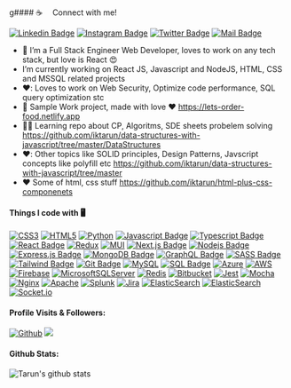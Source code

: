 g#### :coffee: &emsp;Connect with me!

[![Linkedin Badge](https://img.shields.io/badge/LinkedIn-0077B5?style=for-the-badge&logo=linkedin&logoColor=white)](https://www.linkedin.com/in/iktarun/) [![Instagram Badge](https://img.shields.io/badge/Instagram-E4405F?style=for-the-badge&logo=instagram&logoColor=white)](https://instagram.com/codewith_layman) [![Twitter Badge](https://img.shields.io/badge/Twitter-1DA1F2?style=for-the-badge&logo=twitter&logoColor=white)](https://twitter.com/iktarun) [![Mail Badge](https://img.shields.io/badge/Gmail-D14836?style=for-the-badge&logo=gmail&logoColor=white)](mailto:iktarun.dev@gmail.com)

- 🚀 I’m a Full Stack Engineer Web Developer, loves to work on any tech stack, but love is React :heart_eyes:
- I’m currently working on React JS, Javascript and NodeJS, HTML, CSS and MSSQL related projects
- ♥️: Loves to work on Web Security, Optimize code performance, SQL query optimization stc
- 🚀 Sample Work project, made with love :heart: https://lets-order-food.netlify.app
- 👨‍🎓 Learning repo about CP, Algoritms, SDE sheets probelem solving https://github.com/iktarun/data-structures-with-javascript/tree/master/DataStructures
- ♥️: Other topics like SOLID principles, Design Patterns, Javscript concepts like polyfill etc https://github.com/iktarun/data-structures-with-javascript/tree/master
- ♥️ Some of html, css stuff https://github.com/iktarun/html-plus-css-componenets

#### Things I code with 🖥️

[![CSS3](https://img.shields.io/badge/css3-%231572B6.svg?style=for-the-badge&logo=css3&logoColor=white)](#) [![HTML5](https://img.shields.io/badge/html5-%23E34F26.svg?style=for-the-badge&logo=html5&logoColor=white)](#) [![Python](https://img.shields.io/badge/python-3670A0?style=for-the-badge&logo=python&logoColor=ffdd54)](#)
[![Javascript Badge](https://img.shields.io/badge/-Javascript-F0DB4F?style=for-the-badge&labelColor=black&logo=javascript&logoColor=F0DB4F)](#) [![Typescript Badge](https://img.shields.io/badge/-Typescript-007acc?style=for-the-badge&labelColor=black&logo=typescript&logoColor=007acc)](#) [![React Badge](https://img.shields.io/badge/-React-61DBFB?style=for-the-badge&labelColor=black&logo=react&logoColor=61DBFB)](#) [![Redux](https://img.shields.io/badge/redux-%23593d88.svg?style=for-the-badge&logo=redux&logoColor=white)](#) [![MUI](https://img.shields.io/badge/MUI-%230081CB.svg?style=for-the-badge&logo=mui&logoColor=white)](#) [![Next.js Badge](https://img.shields.io/badge/next.js-000000?style=for-the-badge&logo=nextdotjs&logoColor=white)](#) [![Nodejs Badge](https://img.shields.io/badge/-Nodejs-3C873A?style=for-the-badge&labelColor=black&logo=node.js&logoColor=3C873A)](#) [![Express.js Badge](https://img.shields.io/badge/Express.js-000000?style=for-the-badge&logo=express&logoColor=white)](#) [![MongoDB Badge](https://img.shields.io/badge/MongoDB-4EA94B?style=for-the-badge&logo=mongodb&logoColor=white)](#) [![GraphQL Badge](https://img.shields.io/badge/-GraphQl-e535ab?style=for-the-badge&labelColor=black&logo=node.js&logoColor=e535ab)](#) [![SASS Badge](https://img.shields.io/badge/Sass-CC6699?style=for-the-badge&logo=sass&logoColor=white)](#) [![Tailwind Badge](https://img.shields.io/badge/Tailwind%20CSS-092749?style=for-the-badge&logo=tailwindcss&logoColor=06B6D4&labelColor=000000)](#) [![Git Badge](https://img.shields.io/badge/Git-F05032?style=for-the-badge&logo=git&logoColor=white)](#) [![MySQL](https://img.shields.io/badge/mysql-%2300f.svg?style=for-the-badge&logo=mysql&logoColor=white)](#) [![SQL Badge](https://img.shields.io/badge/-SQL-blue?style=for-the-badge&logo=appveyor)](#)
[![Azure](https://img.shields.io/badge/azure-%230072C6.svg?style=for-the-badge&logo=microsoftazure&logoColor=white)](#) [![AWS](https://img.shields.io/badge/AWS-%23FF9900.svg?style=for-the-badge&logo=amazon-aws&logoColor=white)](#) [![Firebase](https://img.shields.io/badge/firebase-%23039BE5.svg?style=for-the-badge&logo=firebase)](#) [![MicrosoftSQLServer](https://img.shields.io/badge/Microsoft%20SQL%20Server-CC2927?style=for-the-badge&logo=microsoft%20sql%20server&logoColor=white)](#) [![Redis](https://img.shields.io/badge/redis-%23DD0031.svg?style=for-the-badge&logo=redis&logoColor=white)](#) [![Bitbucket](https://img.shields.io/badge/bitbucket-%230047B3.svg?style=for-the-badge&logo=bitbucket&logoColor=white)](#) [![Jest](https://img.shields.io/badge/-jest-%23C21325?style=for-the-badge&logo=jest&logoColor=white)](#) [![Mocha](https://img.shields.io/badge/-mocha-%238D6748?style=for-the-badge&logo=mocha&logoColor=white)](#) [![Nginx](https://img.shields.io/badge/nginx-%23009639.svg?style=for-the-badge&logo=nginx&logoColor=white)](#) [![Apache](https://img.shields.io/badge/apache-%23D42029.svg?style=for-the-badge&logo=apache&logoColor=white)](#) [![Splunk](https://img.shields.io/badge/splunk-%23000000.svg?style=for-the-badge&logo=splunk&logoColor=white)](#) [![Jira](https://img.shields.io/badge/jira-%230A0FFF.svg?style=for-the-badge&logo=jira&logoColor=white)](#) [![ElasticSearch](https://img.shields.io/badge/-ElasticSearch-005571?style=for-the-badge&logo=elasticsearch)](#)  [![ElasticSearch](https://img.shields.io/badge/-ElasticSearch-005571?style=for-the-badge&logo=elasticsearch)](#)  [![Socket.io](https://img.shields.io/badge/Socket.io-black?style=for-the-badge&logo=socket.io&badgeColor=010101)](#) 

#### Profile Visits & Followers:

[![Github](https://img.shields.io/github/followers/iktarun?label=Follow&style=social)](https://github.com/iktarun)
![](https://visitor-badge.laobi.icu/badge?page_id=iktarun.CharalambosIoannou)

#### Github Stats:

![Tarun's github stats](https://github-readme-stats.vercel.app/api?username=iktarun&count_private=true&theme=tokyonight)
